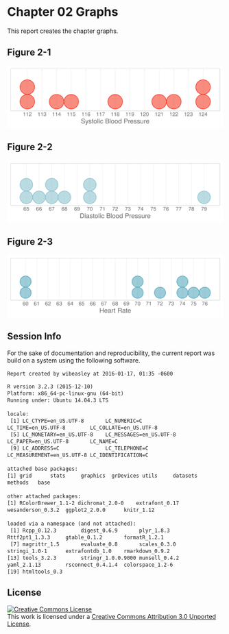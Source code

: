 Chapter 02 Graphs
=================================================
This report creates the chapter graphs.

<!--  Set the working directory to the repository's base directory; this assumes the report is nested inside of only one directory.-->


<!-- Set the report-wide options, and point to the external code file. -->

<!-- Load the packages.  Suppress the output when loading packages. -->


<!-- Load any Global functions and variables declared in the R file.  Suppress the output. -->


<!-- Declare any global functions specific to a Rmd output.  Suppress the output. -->


<!-- Load the datasets.   -->


<!-- Tweak the datasets.   -->


## Figure 2-1
<img src="figure-png/figure-02-01-1.png" title="" alt="" width="550px" />

## Figure 2-2
<img src="figure-png/figure-02-02-1.png" title="" alt="" width="550px" />

## Figure 2-3
<img src="figure-png/figure-02-03-1.png" title="" alt="" width="550px" />

## Session Info
For the sake of documentation and reproducibility, the current report was build on a system using the following software.


```
Report created by wibeasley at 2016-01-17, 01:35 -0600
```

```
R version 3.2.3 (2015-12-10)
Platform: x86_64-pc-linux-gnu (64-bit)
Running under: Ubuntu 14.04.3 LTS

locale:
 [1] LC_CTYPE=en_US.UTF-8       LC_NUMERIC=C               LC_TIME=en_US.UTF-8        LC_COLLATE=en_US.UTF-8    
 [5] LC_MONETARY=en_US.UTF-8    LC_MESSAGES=en_US.UTF-8    LC_PAPER=en_US.UTF-8       LC_NAME=C                 
 [9] LC_ADDRESS=C               LC_TELEPHONE=C             LC_MEASUREMENT=en_US.UTF-8 LC_IDENTIFICATION=C       

attached base packages:
[1] grid      stats     graphics  grDevices utils     datasets  methods   base     

other attached packages:
[1] RColorBrewer_1.1-2 dichromat_2.0-0    extrafont_0.17     wesanderson_0.3.2  ggplot2_2.0.0      knitr_1.12        

loaded via a namespace (and not attached):
 [1] Rcpp_0.12.3        digest_0.6.9       plyr_1.8.3         Rttf2pt1_1.3.3     gtable_0.1.2       formatR_1.2.1     
 [7] magrittr_1.5       evaluate_0.8       scales_0.3.0       stringi_1.0-1      extrafontdb_1.0    rmarkdown_0.9.2   
[13] tools_3.2.3        stringr_1.0.0.9000 munsell_0.4.2      yaml_2.1.13        rsconnect_0.4.1.4  colorspace_1.2-6  
[19] htmltools_0.3     
```

## License

<a rel="license" href="http://creativecommons.org/licenses/by/3.0/"><img alt="Creative Commons License" style="border-width:0" src="http://i.creativecommons.org/l/by/3.0/88x31.png" /></a><br />This work is licensed under a <a rel="license" href="http://creativecommons.org/licenses/by/3.0/">Creative Commons Attribution 3.0 Unported License</a>.

